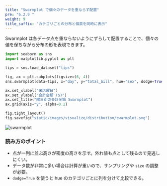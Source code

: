 ```yaml
---
title: "Swarmplot で個々のデータを重ならず配置"
pre: "6.2.9 "
weight: 9
title_suffix: "カテゴリごとの分布と個票を同時に表示"
---
```


Swarmplot は各データ点を重ならないようにずらして配置することで、個々の値を保ちながら分布の形を表現できます。

```python
import seaborn as sns
import matplotlib.pyplot as plt

tips = sns.load_dataset("tips")

fig, ax = plt.subplots(figsize=(6, 4))
sns.swarmplot(data=tips, x="day", y="total_bill", hue="sex", dodge=True, ax=ax)

ax.set_xlabel("来店曜日")
ax.set_ylabel("会計金額 ($)")
ax.set_title("曜日別の会計金額 Swarmplot")
ax.grid(axis="y", alpha=0.2)

fig.tight_layout()
fig.savefig("static/images/visualize/distribution/swarmplot.svg")
```

![swarmplot](/images/visualize/distribution/swarmplot.svg)

### 読み方のポイント

- 点が一列に並ぶ高さが密度の高さを示す。外れ値も点として残るので見逃しにくい。
- データ数が非常に多い場合は計算が重いので、サンプリングや `size` の調整が必要。
- `dodge=True` を使うと hue のカテゴリごとに列を分けて比較できる。
